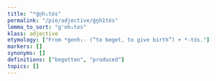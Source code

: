 ```yaml
---
title: "*ǵn̥h₁tós"
permalink: "/pie/adjective/ǵn̥h1tós"
lemma_to_sort: "g'nh₁tos"
klass: adjective
etymology: ["From *ǵenh₁- (“to beget, to give birth”) +‎ *-tós."]
markers: []
synonyms: []
definitions: ["begotten", "produced"]
topics: []
---
```

